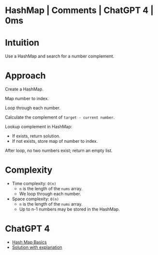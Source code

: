 # HashMap | Comments | ChatGPT 4 | 0ms

# Intuition

Use a HashMap and search for a number complement.

# Approach

Create a HashMap.

Map number to index.

Loop through each number.

Calculate the complement of `target - current number`.

Lookup complement in HashMap:
- If exists, return solution.
- If not exists, store map of number to index.

After loop, no two numbers exist; return an empty list.

# Complexity

- Time complexity: `O(n)`
    - `n` is the length of the `nums` array.
    - We loop through each number.
- Space complexity: `O(n)`
    - `n` is the length of the `nums` array.
    - Up to n-1 numbers may be stored in the HashMap.

# ChatGPT 4

- [Hash Map Basics](https://chat.openai.com/share/c71e0e2b-e6f1-40f7-9a1e-b90f048f6d41)
- [Solution with explanation](https://chat.openai.com/share/90a6be59-8217-4e80-bd33-e61a66790f36)
